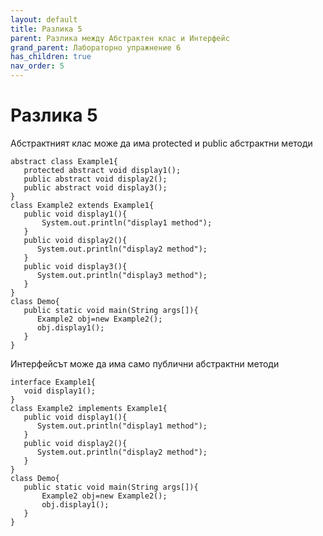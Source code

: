 ```yaml
---
layout: default
title: Разлика 5
parent: Разлика между Абстрактен клас и Интерфейс
grand_parent: Лабораторно упражнение 6
has_children: true
nav_order: 5
---
```

# Разлика 5

Абстрактният клас може да има protected и public абстрактни методи

```
abstract class Example1{
   protected abstract void display1();
   public abstract void display2();
   public abstract void display3();
}
class Example2 extends Example1{
   public void display1(){
       System.out.println("display1 method");
   }
   public void display2(){
      System.out.println("display2 method");
   }
   public void display3(){
      System.out.println("display3 method");
   }
}
class Demo{
   public static void main(String args[]){
      Example2 obj=new Example2();
      obj.display1();
   }
}
```

Интерфейсът може да има само публични абстрактни методи

```
interface Example1{
   void display1();
}
class Example2 implements Example1{
   public void display1(){
      System.out.println("display1 method");
   }
   public void display2(){ 
      System.out.println("display2 method");
   }
}
class Demo{
   public static void main(String args[]){
       Example2 obj=new Example2();
       obj.display1();
   }
}
```


